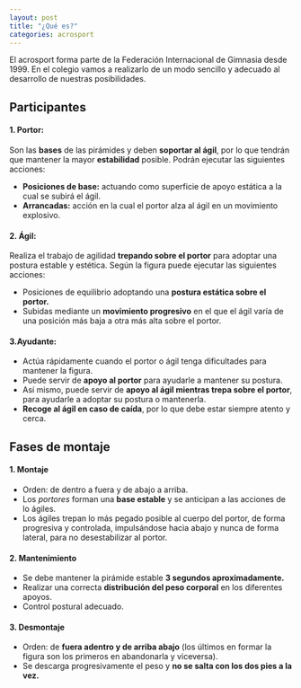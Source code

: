 ```yaml
---
layout: post
title: "¿Qué es?"
categories: acrosport
---
```


El acrosport forma parte de la Federación Internacional de Gimnasia desde 1999. En el colegio vamos a realizarlo de un modo sencillo y adecuado al desarrollo de nuestras posibilidades.

## Participantes

#### 1. Portor:

Son las **bases** de las pirámides y deben **soportar al ágil**, por lo que tendrán que mantener la mayor **estabilidad** posible. Podrán ejecutar las siguientes acciones:

- **Posiciones de base:** actuando como superficie de apoyo estática a la cual se subirá el ágil.
- **Arrancadas:** acción en la cual el portor alza al ágil en un movimiento explosivo.

#### 2. Ágil:

Realiza el trabajo de agilidad **trepando sobre el portor** para adoptar una postura estable y estética. Según la figura puede ejecutar las siguientes acciones:

- Posiciones de equilibrio adoptando una **postura estática sobre el portor.**
- Subidas mediante un **movimiento progresivo** en el que el ágil varía de una posición más baja a otra más alta sobre el portor.

#### 3.Ayudante:

- Actúa rápidamente cuando el portor o ágil tenga dificultades para mantener la figura.
- Puede servir de **apoyo al portor** para ayudarle a mantener su postura.
- Así mismo, puede servir de **apoyo al ágil mientras trepa sobre el portor**, para ayudarle a adoptar su postura o mantenerla.
- **Recoge al ágil en caso de caída**, por lo que debe estar siempre atento y cerca.

## Fases de montaje

#### 1. Montaje

- Orden: de dentro a fuera y de abajo a arriba.
- Los _portores_ forman una **base estable** y se anticipan a las acciones de lo ágiles.
- Los ágiles trepan lo más pegado posible al cuerpo del portor, de forma progresiva y controlada, impulsándose hacia abajo y nunca de forma lateral, para no desestabilizar al portor.

#### 2. Mantenimiento

- Se debe mantener la pirámide estable **3 segundos aproximadamente.**
- Realizar una correcta **distribución del peso corporal** en los diferentes apoyos.
- Control postural adecuado.

#### 3. Desmontaje

- Orden: de **fuera adentro y de arriba abajo** (los últimos en formar la figura son los primeros en abandonarla y viceversa).
- Se descarga progresivamente el peso y **no se salta con los dos pies a la vez.**
